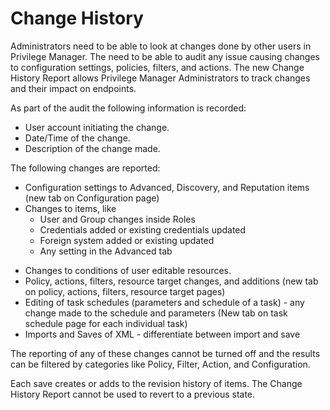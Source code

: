 [title]: # (Change History Overview)
[tags]: # ( )
[priority]: # (13)
# Change History

Administrators need to be able to look at changes done by other users in Privilege Manager. The need to be able to audit any issue causing changes to configuration settings, policies, filters, and actions. The new Change History Report allows Privilege Manager Administrators to track changes and their impact on endpoints.

As part of the audit the following information is recorded:

* User account initiating the change.
* Date/Time of the change.
* Description of the change made.

The following changes are reported:

* Configuration settings to Advanced, Discovery, and Reputation items (new tab on Configuration page)
* Changes to items, like
  * User and Group changes inside Roles
  * Credentials added or existing credentials updated
  * Foreign system added or existing updated
  * Any setting in the Advanced tab
<!--  * Authentication provider changed -->
  * Changes to conditions of user editable resources.
* Policy, actions, filters, resource target changes, and additions (new tab on policy, actions, filters, resource target pages)
* Editing of task schedules (parameters and schedule of a task) - any change made to the schedule and parameters (New tab on task schedule page for each individual task)
* Imports and Saves of XML - differentiate between import and save

The reporting of any of these changes cannot be turned off and the results can be filtered by categories like Policy, Filter, Action, and Configuration.

Each save creates or adds to the revision history of items. The Change History Report cannot be used to revert to a previous state.
